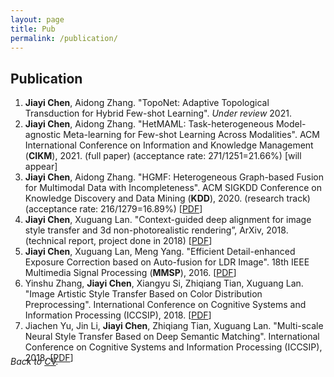 ```yaml
---
layout: page
title: Pub
permalink: /publication/
---
```




<a name="pub"></a>
##  **Publication**
<!-- [\[Google Scholar\]](https://scholar.google.com/citations?user=w2ShljkAAAAJ&hl=en&oi=ao) -->

<!-- ### Since 2018 -->
<!-- - [to appear] Asynchronous Upper Confidence Bound Algorithms for Federated Linear Bandits
  - **Chuanhao Li**, Hongning Wang -->
1. **Jiayi Chen**, Aidong Zhang. "TopoNet: Adaptive Topological Transduction for Hybrid Few-shot Learning". *Under review* 2021. 
2. **Jiayi Chen**, Aidong Zhang. "HetMAML: Task-heterogeneous Model-agnostic Meta-learning for Few-shot Learning Across Modalities". ACM International Conference on Information and Knowledge Management (**CIKM**), 2021. (full paper) (acceptance rate: 271/1251=21.66%) [will appear]
3. **Jiayi Chen**, Aidong Zhang. "HGMF: Heterogeneous Graph-based Fusion for Multimodal Data with Incompleteness". ACM SIGKDD Conference on Knowledge Discovery and Data Mining (**KDD**), 2020. (research track) (acceptance rate: 216/1279=16.89%) [[PDF](https://doi.org/10.1145/3394486.3403182)]
4. **Jiayi Chen**, Xuguang Lan. "Context-guided deep alignment for image style transfer and 3d non-photorealistic rendering”, ArXiv, 2018. (technical report, project done in 2018) [[PDF]()]
5. **Jiayi Chen**, Xuguang Lan, Meng Yang. "Efficient Detail-enhanced Exposure Correction based on Auto-fusion for LDR Image". 18th IEEE Multimedia Signal Processing (**MMSP**), 2016. [[PDF](https://ieeexplore.ieee.org/document/7813345)]
6. Yinshu Zhang, **Jiayi Chen**, Xiangyu Si, Zhiqiang Tian, Xuguang Lan. "Image Artistic Style Transfer Based on Color Distribution Preprocessing". International Conference on Cognitive Systems and Information Processing (ICCSIP), 2018. [[PDF](https://doi.org/10.1007/978-981-13-7983-3_14)]
7. Jiachen Yu, Jin Li, **Jiayi Chen**, Zhiqiang Tian, Xuguang Lan. "Multi-scale Neural Style Transfer Based on Deep Semantic Matching".  International Conference on Cognitive Systems and Information Processing (ICCSIP), 2018. [[PDF](https://doi.org/10.1007/978-981-13-7986-4_17)]

<div class="masthead" style="margin-top: -25px;margin-bottom: -15;"> </div>



*Back to [CV](/CV#pub).*

<!-- *Go to [Homepage](/#proj).* -->
